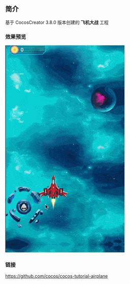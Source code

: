 ## 简介
基于 CocosCreator 3.8.0 版本创建的 **飞机大战** 工程

### 效果预览
![image](../../../gif/202209/2022092201.gif)

### 链接
https://github.com/cocos/cocos-tutorial-airplane